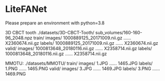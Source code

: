# LiteFANet
Please prepare an environment with python=3.8


3D CBCT tooth
./datasets/3D-CBCT-Tooth/
	sub_volumes/160-160-96_2048.npz
	train/
		images/
			1000889125_20171009.nii.gz
			......
			X2360674.nii.gz
		labels/
			1000889125_20171009.nii.gz
			......
			X2360674.nii.gz
	valid/
		images/
			1000813648_20180116.nii.gz
			......
			X2358714.nii.gz
		labels/
			1000813648_20180116.nii.gz
			......
			X2358714.nii.gz

MMOTU:
   ./datasets/MMOTU/
	train/
		images/
			1.JPG
			......
			1465.JPG
		labels/
			1.PNG
			......
			1465.PNG
	valid/
		images/
			3.JPG
			......
			1469.JPG
		labels/
			3.PNG
			......
			1469.PNG
